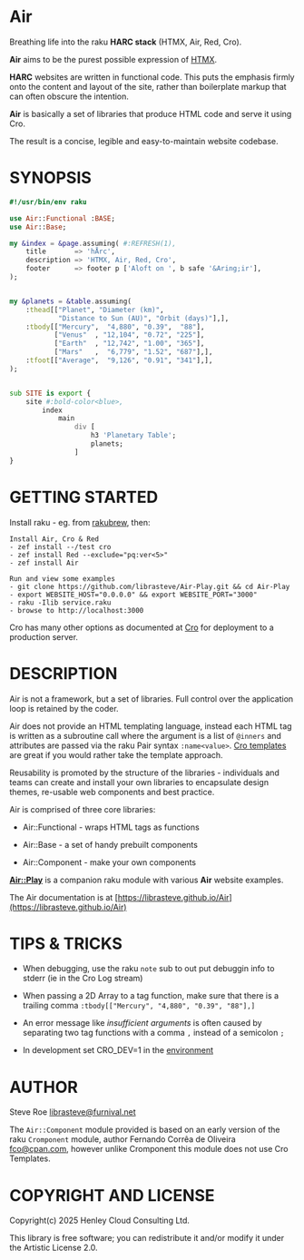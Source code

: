 Air
===

Breathing life into the raku **HARC stack** (HTMX, Air, Red, Cro).

**Air** aims to be the purest possible expression of [HTMX](https://htmx.org).

**HARC** websites are written in functional code. This puts the emphasis firmly onto the content and layout of the site, rather than boilerplate markup that can often obscure the intention.

**Air** is basically a set of libraries that produce HTML code and serve it using Cro.

The result is a concise, legible and easy-to-maintain website codebase.

SYNOPSIS
========

```raku
#!/usr/bin/env raku

use Air::Functional :BASE;
use Air::Base;

my &index = &page.assuming( #:REFRESH(1),
    title       => 'hÅrc',
    description => 'HTMX, Air, Red, Cro',
    footer      => footer p ['Aloft on ', b safe '&Aring;ir'],
);


my &planets = &table.assuming(
    :thead[["Planet", "Diameter (km)",
            "Distance to Sun (AU)", "Orbit (days)"],],
    :tbody[["Mercury",  "4,880", "0.39",  "88"],
           ["Venus"  , "12,104", "0.72", "225"],
           ["Earth"  , "12,742", "1.00", "365"],
           ["Mars"   ,  "6,779", "1.52", "687"],],
    :tfoot[["Average",  "9,126", "0.91", "341"],],
);


sub SITE is export {
    site #:bold-color<blue>,
        index
            main
                div [
                    h3 'Planetary Table';
                    planets;
                ]
}
```

GETTING STARTED
===============

Install raku - eg. from [rakubrew](https://rakubrew.org), then:

    Install Air, Cro & Red
    - zef install --/test cro
    - zef install Red --exclude="pq:ver<5>"
    - zef install Air

    Run and view some examples
    - git clone https://github.com/librasteve/Air-Play.git && cd Air-Play
    - export WEBSITE_HOST="0.0.0.0" && export WEBSITE_PORT="3000"
    - raku -Ilib service.raku
    - browse to http://localhost:3000

Cro has many other options as documented at [Cro](https://cro.raku.org) for deployment to a production server.

DESCRIPTION
===========

Air is not a framework, but a set of libraries. Full control over the application loop is retained by the coder.

Air does not provide an HTML templating language, instead each HTML tag is written as a subroutine call where the argument is a list of `@inners` and attributes are passed via the raku Pair syntax `:name<value>`. [Cro templates](https://cro.raku.org/docs/reference/cro-webapp-template-syntax) are great if you would rather take the template approach.

Reusability is promoted by the structure of the libraries - individuals and teams can create and install your own libraries to encapsulate design themes, re-usable web components and best practice.

Air is comprised of three core libraries:

  * Air::Functional - wraps HTML tags as functions

  * Air::Base - a set of handy prebuilt components

  * Air::Component - make your own components

**[Air::Play](https://raku.land/zef:librasteve/Air::Play)** is a companion raku module with various **Air** website examples.

The Air documentation is at [https://librasteve.github.io/Air](https://librasteve.github.io/Air)

TIPS & TRICKS
=============

  * When debugging, use the raku `note` sub to out put debuggin info to stderr (ie in the Cro Log stream)

  * When passing a 2D Array to a tag function, make sure that there is a trailing comma `:tbody[["Mercury", "4,880", "0.39", "88"],]`

  * An error message like *insufficient arguments* is often caused by separating two tag functions with a comma `,` instead of a semicolon `;`

  * In development set CRO_DEV=1 in the [environment](https://cro.services/docs/reference/cro-webapp-template#Template_auto-reload)

AUTHOR
======

Steve Roe <librasteve@furnival.net>

The `Air::Component` module provided is based on an early version of the raku `Cromponent` module, author Fernando Corrêa de Oliveira <fco@cpan.com>, however unlike Cromponent this module does not use Cro Templates.

COPYRIGHT AND LICENSE
=====================

Copyright(c) 2025 Henley Cloud Consulting Ltd.

This library is free software; you can redistribute it and/or modify it under the Artistic License 2.0.

